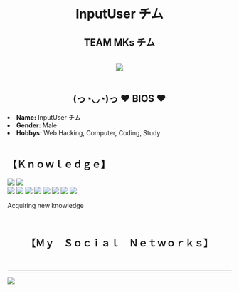 
<body>
<h1 align="center"> InputUser <b>チム</b> </h1>
  <h2 align="center">TEAM MKs チム</h2>
<br>
<div align="center">
<img src="https://onlyoneonrails.w3spaces.com/github_images/200w.gif">
</div>
<br>
<div>
<h2 align="center" >(っ◔◡◔)っ ♥ BIOS ♥</h2>
<li>
<b>Name:</b> InputUser チム</li>
<li>
<b>Gender:</b> Male
</li>
<li>
<b>Hobbys:</b> Web Hacking, Computer, Coding, Study
</li>
<br>
</div>
<div>
<h2 align="left">                 【﻿Ｋｎｏｗｌｅｄｇｅ】</h2>
<p>
</div>
<div>
  <div align="justify">
<img src="https://img.shields.io/badge/html5%20-%23E34F26.svg?&style=for-the-badge&logo=html5&logoColor=white"/> 
<img src="https://img.shields.io/badge/css3%20-%231572B6.svg?&style=for-the-badge&logo=css3&logoColor=white"/><br>
<img src="https://img.shields.io/badge/node.js%20-%2343853D.svg?&style=for-the-badge&logo=node.js&logoColor=white"/>
<img src="https://img.shields.io/badge/javascript%20-%23323330.svg?&style=for-the-badge&logo=javascript&logoColor=%23F7DF1E"/> 
<img src="https://img.shields.io/badge/git%20-%23F05033.svg?&style=for-the-badge&logo=git&logoColor=white"/>
<img src="https://img.shields.io/badge/MySQL-00000F?style=for-the-badge&logo=mysql&logoColor=white"/>  
<img src="https://img.shields.io/badge/C-00599C?style=for-the-badge&logo=c&logoColor=white"/> 
<img src="https://img.shields.io/badge/C%2B%2B-00599C?style=for-the-badge&logo=c%2B%2B&logoColor=white"/> 
<img src="https://img.shields.io/badge/C%23-239120?style=for-the-badge&logo=c-sharp&logoColor=white"/> 
<img src="https://img.shields.io/badge/Ruby-CC342D?style=for-the-badge&logo=ruby&logoColor=white"/> 
  </div>
  <p align="left"> Acquiring new knowledge</p>
</p>
  </div>
<br>
<h2 align="center">【﻿Ｍｙ　Ｓｏｃｉａｌ　Ｎｅｔｗｏｒｋｓ】</h2>
</div>
<br>
<div align="center">
                                 

</div>
<hr>
</div>
</div>
<img src="https://onlyoneonrails.w3spaces.com/github_images/ezgif-6-3053142db7.gif"/>
</body>
